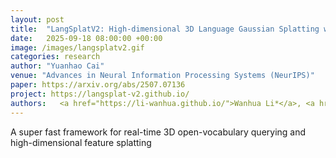 ```yaml
---
layout: post
title:  "LangSplatV2: High-dimensional 3D Language Gaussian Splatting with 450+ FPS"
date:   2025-09-18 08:00:00 +00:00
image: /images/langsplatv2.gif
categories: research
author: "Yuanhao Cai"
venue: "Advances in Neural Information Processing Systems (NeurIPS)"
paper: https://arxiv.org/abs/2507.07136
project: https://langsplat-v2.github.io/
authors:   <a href="https://li-wanhua.github.io/">Wanhua Li*</a>, <a href="https://github.com/ZhaoYujie2002">Yujie Zhao*</a>, <a href="https://minghanqin.github.io/">Minghan Qin*</a>, <a href="https://github.com/jimmyYliu">Yang Liu</a>, <strong>Yuanhao Cai</strong>, <a href="https://people.csail.mit.edu/ganchuang/">Chuang Gan</a>, <a href="https://vcg.seas.harvard.edu/people">Hanspeter Pfister</a>,
---
```

A super fast framework for real-time 3D open-vocabulary querying and high-dimensional feature splatting